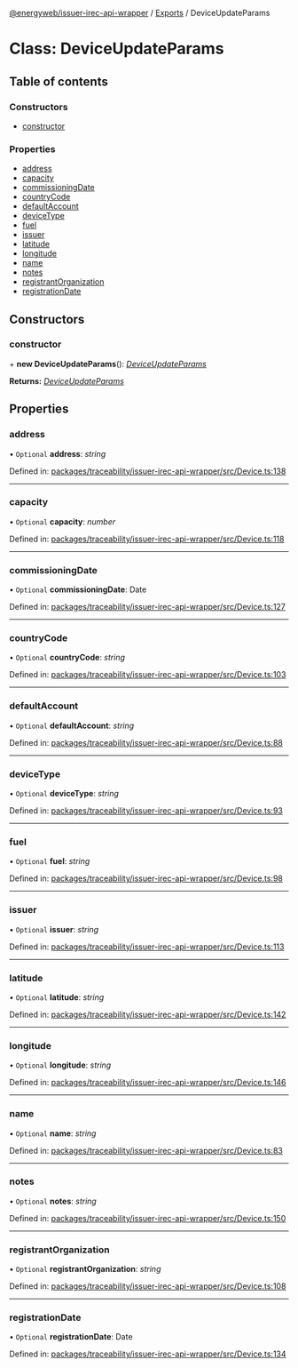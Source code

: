[@energyweb/issuer-irec-api-wrapper](../README.md) / [Exports](../modules.md) / DeviceUpdateParams

# Class: DeviceUpdateParams

## Table of contents

### Constructors

- [constructor](deviceupdateparams.md#constructor)

### Properties

- [address](deviceupdateparams.md#address)
- [capacity](deviceupdateparams.md#capacity)
- [commissioningDate](deviceupdateparams.md#commissioningdate)
- [countryCode](deviceupdateparams.md#countrycode)
- [defaultAccount](deviceupdateparams.md#defaultaccount)
- [deviceType](deviceupdateparams.md#devicetype)
- [fuel](deviceupdateparams.md#fuel)
- [issuer](deviceupdateparams.md#issuer)
- [latitude](deviceupdateparams.md#latitude)
- [longitude](deviceupdateparams.md#longitude)
- [name](deviceupdateparams.md#name)
- [notes](deviceupdateparams.md#notes)
- [registrantOrganization](deviceupdateparams.md#registrantorganization)
- [registrationDate](deviceupdateparams.md#registrationdate)

## Constructors

### constructor

\+ **new DeviceUpdateParams**(): [*DeviceUpdateParams*](deviceupdateparams.md)

**Returns:** [*DeviceUpdateParams*](deviceupdateparams.md)

## Properties

### address

• `Optional` **address**: *string*

Defined in: [packages/traceability/issuer-irec-api-wrapper/src/Device.ts:138](https://github.com/energywebfoundation/origin/blob/1ec4bda2/packages/traceability/issuer-irec-api-wrapper/src/Device.ts#L138)

___

### capacity

• `Optional` **capacity**: *number*

Defined in: [packages/traceability/issuer-irec-api-wrapper/src/Device.ts:118](https://github.com/energywebfoundation/origin/blob/1ec4bda2/packages/traceability/issuer-irec-api-wrapper/src/Device.ts#L118)

___

### commissioningDate

• `Optional` **commissioningDate**: Date

Defined in: [packages/traceability/issuer-irec-api-wrapper/src/Device.ts:127](https://github.com/energywebfoundation/origin/blob/1ec4bda2/packages/traceability/issuer-irec-api-wrapper/src/Device.ts#L127)

___

### countryCode

• `Optional` **countryCode**: *string*

Defined in: [packages/traceability/issuer-irec-api-wrapper/src/Device.ts:103](https://github.com/energywebfoundation/origin/blob/1ec4bda2/packages/traceability/issuer-irec-api-wrapper/src/Device.ts#L103)

___

### defaultAccount

• `Optional` **defaultAccount**: *string*

Defined in: [packages/traceability/issuer-irec-api-wrapper/src/Device.ts:88](https://github.com/energywebfoundation/origin/blob/1ec4bda2/packages/traceability/issuer-irec-api-wrapper/src/Device.ts#L88)

___

### deviceType

• `Optional` **deviceType**: *string*

Defined in: [packages/traceability/issuer-irec-api-wrapper/src/Device.ts:93](https://github.com/energywebfoundation/origin/blob/1ec4bda2/packages/traceability/issuer-irec-api-wrapper/src/Device.ts#L93)

___

### fuel

• `Optional` **fuel**: *string*

Defined in: [packages/traceability/issuer-irec-api-wrapper/src/Device.ts:98](https://github.com/energywebfoundation/origin/blob/1ec4bda2/packages/traceability/issuer-irec-api-wrapper/src/Device.ts#L98)

___

### issuer

• `Optional` **issuer**: *string*

Defined in: [packages/traceability/issuer-irec-api-wrapper/src/Device.ts:113](https://github.com/energywebfoundation/origin/blob/1ec4bda2/packages/traceability/issuer-irec-api-wrapper/src/Device.ts#L113)

___

### latitude

• `Optional` **latitude**: *string*

Defined in: [packages/traceability/issuer-irec-api-wrapper/src/Device.ts:142](https://github.com/energywebfoundation/origin/blob/1ec4bda2/packages/traceability/issuer-irec-api-wrapper/src/Device.ts#L142)

___

### longitude

• `Optional` **longitude**: *string*

Defined in: [packages/traceability/issuer-irec-api-wrapper/src/Device.ts:146](https://github.com/energywebfoundation/origin/blob/1ec4bda2/packages/traceability/issuer-irec-api-wrapper/src/Device.ts#L146)

___

### name

• `Optional` **name**: *string*

Defined in: [packages/traceability/issuer-irec-api-wrapper/src/Device.ts:83](https://github.com/energywebfoundation/origin/blob/1ec4bda2/packages/traceability/issuer-irec-api-wrapper/src/Device.ts#L83)

___

### notes

• `Optional` **notes**: *string*

Defined in: [packages/traceability/issuer-irec-api-wrapper/src/Device.ts:150](https://github.com/energywebfoundation/origin/blob/1ec4bda2/packages/traceability/issuer-irec-api-wrapper/src/Device.ts#L150)

___

### registrantOrganization

• `Optional` **registrantOrganization**: *string*

Defined in: [packages/traceability/issuer-irec-api-wrapper/src/Device.ts:108](https://github.com/energywebfoundation/origin/blob/1ec4bda2/packages/traceability/issuer-irec-api-wrapper/src/Device.ts#L108)

___

### registrationDate

• `Optional` **registrationDate**: Date

Defined in: [packages/traceability/issuer-irec-api-wrapper/src/Device.ts:134](https://github.com/energywebfoundation/origin/blob/1ec4bda2/packages/traceability/issuer-irec-api-wrapper/src/Device.ts#L134)
